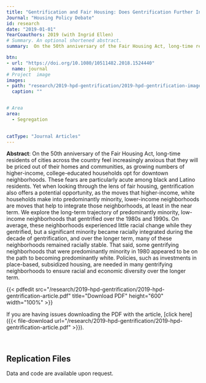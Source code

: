 ```yaml
---
title: "Gentrification and Fair Housing: Does Gentrification Further Integration?"
Journal: "Housing Policy Debate"
id: research
date: "2019-01-01"
YearCoauthors: 2019 (with Ingrid Ellen)
# Summary. An optional shortened abstract.
summary:  On the 50th anniversary of the Fair Housing Act, long-time residents of cities across the country feel increasingly anxious that they will be priced out of their homes and communities, as growing numbers of higher-income, college-educated households opt for downtown neighborhoods. These fears are particularly acute among black and Latino residents. Yet when looking through the lens of fair housing, gentrification also offers a potential opportunity, as the moves that higher-income, white households make into predominantly minority, lower-income neighborhoods are moves that help to integrate those neighborhoods, at least in the near term. We explore the long-term trajectory of predominantly minority, low-income neighborhoods that gentrified over the 1980s and 1990s. On average, these neighborhoods experienced little racial change while they gentrified, but a significant minority became racially integrated during the decade of gentrification, and over the longer term, many of these neighborhoods remained racially stable. That said, some gentrifying neighborhoods that were predominantly minority in 1980 appeared to be on the path to becoming predominantly white. Policies, such as investments in place-based, subsidized housing, are needed in many gentrifying neighborhoods to ensure racial and economic diversity over the longer term.

btn:
- url: "https://doi.org/10.1080/10511482.2018.1524440"
  name: journal
# Project  image 
images:
- path: "research/2019-hpd-gentrification/2019-hpd-gentrification-image1.png"
  caption: ""


# Area
area: 
  - Segregation

  
catType: "Journal Articles"
---
```

**Abstract**: On the 50th anniversary of the Fair Housing Act, long-time residents of cities across the country feel increasingly anxious that they will be priced out of their homes and communities, as growing numbers of higher-income, college-educated households opt for downtown neighborhoods. These fears are particularly acute among black and Latino residents. Yet when looking through the lens of fair housing, gentrification also offers a potential opportunity, as the moves that higher-income, white households make into predominantly minority, lower-income neighborhoods are moves that help to integrate those neighborhoods, at least in the near term. We explore the long-term trajectory of predominantly minority, low-income neighborhoods that gentrified over the 1980s and 1990s. On average, these neighborhoods experienced little racial change while they gentrified, but a significant minority became racially integrated during the decade of gentrification, and over the longer term, many of these neighborhoods remained racially stable. That said, some gentrifying neighborhoods that were predominantly minority in 1980 appeared to be on the path to becoming predominantly white. Policies, such as investments in place-based, subsidized housing, are needed in many gentrifying neighborhoods to ensure racial and economic diversity over the longer term.

{{< pdfedit src="/research/2019-hpd-gentrification/2019-hpd-gentrification-article.pdf" title="Download PDF" height="600" width="100%" >}}

If you are having issues downloading the PDF with the article, [click here]({{< file-download url="/research/2019-hpd-gentrification/2019-hpd-gentrification-article.pdf" >}}).

&nbsp;


## Replication Files

Data and code are available upon request.

